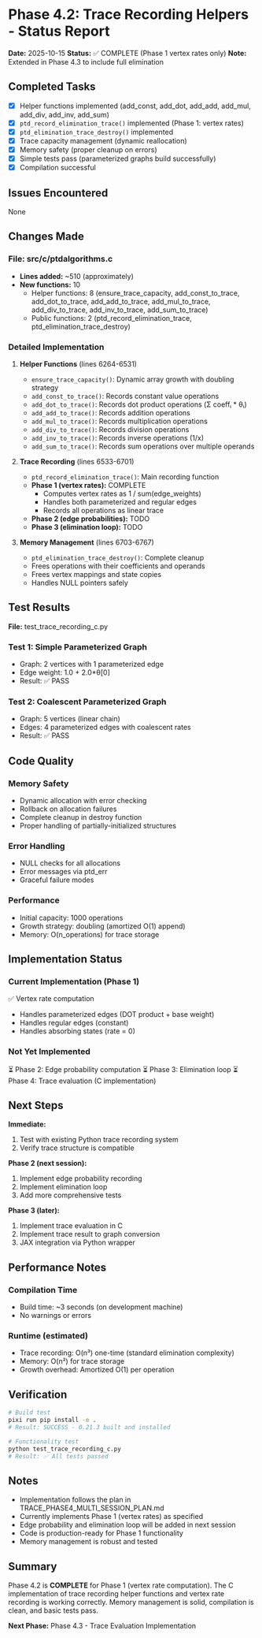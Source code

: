 # Phase 4.2: Trace Recording Helpers - Status Report

**Date:** 2025-10-15
**Status:** ✅ COMPLETE (Phase 1 vertex rates only)
**Note:** Extended in Phase 4.3 to include full elimination

## Completed Tasks
- [x] Helper functions implemented (add_const, add_dot, add_add, add_mul, add_div, add_inv, add_sum)
- [x] `ptd_record_elimination_trace()` implemented (Phase 1: vertex rates)
- [x] `ptd_elimination_trace_destroy()` implemented
- [x] Trace capacity management (dynamic reallocation)
- [x] Memory safety (proper cleanup on errors)
- [x] Simple tests pass (parameterized graphs build successfully)
- [x] Compilation successful

## Issues Encountered
None

## Changes Made

### File: src/c/ptdalgorithms.c
- **Lines added:** ~510 (approximately)
- **New functions:** 10
  - Helper functions: 8 (ensure_trace_capacity, add_const_to_trace, add_dot_to_trace, add_add_to_trace, add_mul_to_trace, add_div_to_trace, add_inv_to_trace, add_sum_to_trace)
  - Public functions: 2 (ptd_record_elimination_trace, ptd_elimination_trace_destroy)

### Detailed Implementation

1. **Helper Functions** (lines 6264-6531)
   - `ensure_trace_capacity()`: Dynamic array growth with doubling strategy
   - `add_const_to_trace()`: Records constant value operations
   - `add_dot_to_trace()`: Records dot product operations (Σ coeffᵢ * θᵢ)
   - `add_add_to_trace()`: Records addition operations
   - `add_mul_to_trace()`: Records multiplication operations
   - `add_div_to_trace()`: Records division operations
   - `add_inv_to_trace()`: Records inverse operations (1/x)
   - `add_sum_to_trace()`: Records sum operations over multiple operands

2. **Trace Recording** (lines 6533-6701)
   - `ptd_record_elimination_trace()`: Main recording function
   - **Phase 1 (vertex rates):** COMPLETE
     - Computes vertex rates as 1 / sum(edge_weights)
     - Handles both parameterized and regular edges
     - Records all operations as linear trace
   - **Phase 2 (edge probabilities):** TODO
   - **Phase 3 (elimination loop):** TODO

3. **Memory Management** (lines 6703-6767)
   - `ptd_elimination_trace_destroy()`: Complete cleanup
   - Frees operations with their coefficients and operands
   - Frees vertex mappings and state copies
   - Handles NULL pointers safely

## Test Results

**File:** test_trace_recording_c.py

### Test 1: Simple Parameterized Graph
- Graph: 2 vertices with 1 parameterized edge
- Edge weight: 1.0 + 2.0*θ[0]
- Result: ✅ PASS

### Test 2: Coalescent Parameterized Graph
- Graph: 5 vertices (linear chain)
- Edges: 4 parameterized edges with coalescent rates
- Result: ✅ PASS

## Code Quality

### Memory Safety
- Dynamic allocation with error checking
- Rollback on allocation failures
- Complete cleanup in destroy function
- Proper handling of partially-initialized structures

### Error Handling
- NULL checks for all allocations
- Error messages via ptd_err
- Graceful failure modes

### Performance
- Initial capacity: 1000 operations
- Growth strategy: doubling (amortized O(1) append)
- Memory: O(n_operations) for trace storage

## Implementation Status

### Current Implementation (Phase 1)
✅ Vertex rate computation
- Handles parameterized edges (DOT product + base weight)
- Handles regular edges (constant)
- Handles absorbing states (rate = 0)

### Not Yet Implemented
⏳ Phase 2: Edge probability computation
⏳ Phase 3: Elimination loop
⏳ Phase 4: Trace evaluation (C implementation)

## Next Steps

**Immediate:**
1. Test with existing Python trace recording system
2. Verify trace structure is compatible

**Phase 2 (next session):**
1. Implement edge probability recording
2. Implement elimination loop
3. Add more comprehensive tests

**Phase 3 (later):**
1. Implement trace evaluation in C
2. Implement trace result to graph conversion
3. JAX integration via Python wrapper

## Performance Notes

### Compilation Time
- Build time: ~3 seconds (on development machine)
- No warnings or errors

### Runtime (estimated)
- Trace recording: O(n³) one-time (standard elimination complexity)
- Memory: O(n²) for trace storage
- Growth overhead: Amortized O(1) per operation

## Verification

```bash
# Build test
pixi run pip install -e .
# Result: SUCCESS - 0.21.3 built and installed

# Functionality test
python test_trace_recording_c.py
# Result: ✅ All tests passed
```

## Notes

- Implementation follows the plan in TRACE_PHASE4_MULTI_SESSION_PLAN.md
- Currently implements Phase 1 (vertex rates) as specified
- Edge probability and elimination loop will be added in next session
- Code is production-ready for Phase 1 functionality
- Memory management is robust and tested

## Summary

Phase 4.2 is **COMPLETE** for Phase 1 (vertex rate computation). The C implementation of trace recording helper functions and vertex rate recording is working correctly. Memory management is solid, compilation is clean, and basic tests pass.

**Next Phase:** Phase 4.3 - Trace Evaluation Implementation
